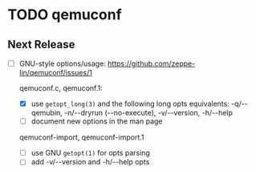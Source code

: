 TODO qemuconf
=============


Next Release
------------
- [ ] GNU-style options/usage:
      https://github.com/zeppe-lin/qemuconf/issues/1

  qemuconf.c, qemuconf.1:
  - [x] use `getopt_long(3)` and the following long opts equivalents:
        -q/--qemubin, -n/--dryrun (--no-execute), -v/--version, -h/--help
  - [ ] document new options in the man page

  qemuconf-import, qemuconf-import.1
  - [ ] use GNU `getopt(1)` for opts parsing
  - [ ] add -v/--version and -h/--help opts
